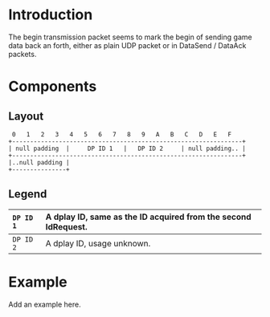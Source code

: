 # Introduction #

The begin transmission packet seems to mark the begin of sending game data back an forth, either as
plain UDP packet or in DataSend / DataAck packets.

# Components #

## Layout ##

```
 0   1   2   3   4   5   6   7   8   9   A   B   C   D   E   F
+----------------------------------------------------------------+
| null padding  |     DP ID 1   |   DP ID 2     | null padding.. |
+----------------------------------------------------------------+
|..null padding |
+---------------+
```

## Legend ##

| `DP ID 1`  | A dplay ID, same as the ID acquired from the second IdRequest. |
|:-----------|:---------------------------------------------------------------|
| `DP ID 2`  | A dplay ID, usage unknown.                                     |

# Example #
Add an example here.